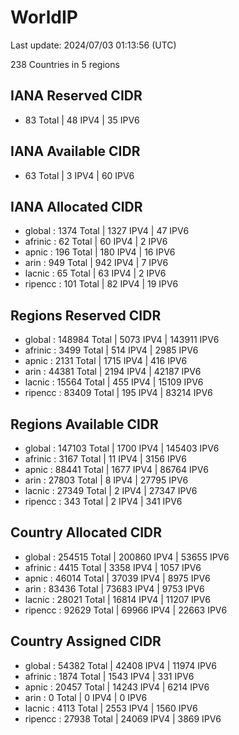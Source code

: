 # WorldIP

Last update: 2024/07/03 01:13:56 (UTC)

238 Countries in 5 regions

## IANA Reserved CIDR

- 83 Total | 48 IPV4 | 35 IPV6

## IANA Available CIDR

- 63 Total | 3 IPV4 | 60 IPV6

## IANA Allocated CIDR

- global : 1374 Total | 1327 IPV4 | 47 IPV6
- afrinic : 62 Total | 60 IPV4 | 2 IPV6
- apnic : 196 Total | 180 IPV4 | 16 IPV6
- arin : 949 Total | 942 IPV4 | 7 IPV6
- lacnic : 65 Total | 63 IPV4 | 2 IPV6
- ripencc : 101 Total | 82 IPV4 | 19 IPV6

## Regions Reserved CIDR

- global : 148984 Total | 5073 IPV4 | 143911 IPV6
- afrinic : 3499 Total | 514 IPV4 | 2985 IPV6
- apnic : 2131 Total | 1715 IPV4 | 416 IPV6
- arin : 44381 Total | 2194 IPV4 | 42187 IPV6
- lacnic : 15564 Total | 455 IPV4 | 15109 IPV6
- ripencc : 83409 Total | 195 IPV4 | 83214 IPV6

## Regions Available CIDR

- global : 147103 Total | 1700 IPV4 | 145403 IPV6
- afrinic : 3167 Total | 11 IPV4 | 3156 IPV6
- apnic : 88441 Total | 1677 IPV4 | 86764 IPV6
- arin : 27803 Total | 8 IPV4 | 27795 IPV6
- lacnic : 27349 Total | 2 IPV4 | 27347 IPV6
- ripencc : 343 Total | 2 IPV4 | 341 IPV6

## Country Allocated CIDR

- global : 254515 Total | 200860 IPV4 | 53655 IPV6
- afrinic : 4415 Total | 3358 IPV4 | 1057 IPV6
- apnic : 46014 Total | 37039 IPV4 | 8975 IPV6
- arin : 83436 Total | 73683 IPV4 | 9753 IPV6
- lacnic : 28021 Total | 16814 IPV4 | 11207 IPV6
- ripencc : 92629 Total | 69966 IPV4 | 22663 IPV6

## Country Assigned CIDR

- global : 54382 Total | 42408 IPV4 | 11974 IPV6
- afrinic : 1874 Total | 1543 IPV4 | 331 IPV6
- apnic : 20457 Total | 14243 IPV4 | 6214 IPV6
- arin : 0 Total | 0 IPV4 | 0 IPV6
- lacnic : 4113 Total | 2553 IPV4 | 1560 IPV6
- ripencc : 27938 Total | 24069 IPV4 | 3869 IPV6
